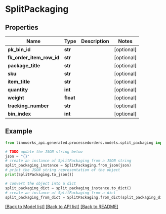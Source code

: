 # SplitPackaging


## Properties

Name | Type | Description | Notes
------------ | ------------- | ------------- | -------------
**pk_bin_id** | **str** |  | [optional] 
**fk_order_item_row_id** | **str** |  | [optional] 
**package_title** | **str** |  | [optional] 
**sku** | **str** |  | [optional] 
**item_title** | **str** |  | [optional] 
**quantity** | **int** |  | [optional] 
**weight** | **float** |  | [optional] 
**tracking_number** | **str** |  | [optional] 
**bin_index** | **int** |  | [optional] 

## Example

```python
from linnworks_api.generated.processedorders.models.split_packaging import SplitPackaging

# TODO update the JSON string below
json = "{}"
# create an instance of SplitPackaging from a JSON string
split_packaging_instance = SplitPackaging.from_json(json)
# print the JSON string representation of the object
print(SplitPackaging.to_json())

# convert the object into a dict
split_packaging_dict = split_packaging_instance.to_dict()
# create an instance of SplitPackaging from a dict
split_packaging_from_dict = SplitPackaging.from_dict(split_packaging_dict)
```
[[Back to Model list]](../README.md#documentation-for-models) [[Back to API list]](../README.md#documentation-for-api-endpoints) [[Back to README]](../README.md)


